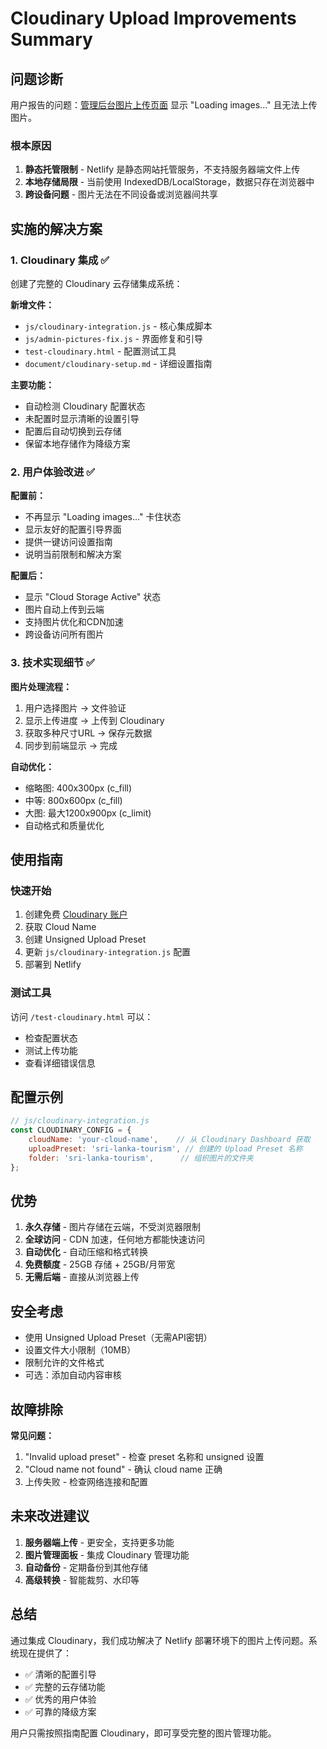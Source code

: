 # Cloudinary Upload Improvements Summary

## 问题诊断

用户报告的问题：[管理后台图片上传页面](https://sri-lanka-stay-explore.netlify.app/admin-dashboard.html#pictures) 显示 "Loading images..." 且无法上传图片。

### 根本原因
1. **静态托管限制** - Netlify 是静态网站托管服务，不支持服务器端文件上传
2. **本地存储局限** - 当前使用 IndexedDB/LocalStorage，数据只存在浏览器中
3. **跨设备问题** - 图片无法在不同设备或浏览器间共享

## 实施的解决方案

### 1. Cloudinary 集成 ✅
创建了完整的 Cloudinary 云存储集成系统：

**新增文件：**
- `js/cloudinary-integration.js` - 核心集成脚本
- `js/admin-pictures-fix.js` - 界面修复和引导
- `test-cloudinary.html` - 配置测试工具
- `document/cloudinary-setup.md` - 详细设置指南

**主要功能：**
- 自动检测 Cloudinary 配置状态
- 未配置时显示清晰的设置引导
- 配置后自动切换到云存储
- 保留本地存储作为降级方案

### 2. 用户体验改进 ✅

**配置前：**
- 不再显示 "Loading images..." 卡住状态
- 显示友好的配置引导界面
- 提供一键访问设置指南
- 说明当前限制和解决方案

**配置后：**
- 显示 "Cloud Storage Active" 状态
- 图片自动上传到云端
- 支持图片优化和CDN加速
- 跨设备访问所有图片

### 3. 技术实现细节 ✅

**图片处理流程：**
1. 用户选择图片 → 文件验证
2. 显示上传进度 → 上传到 Cloudinary
3. 获取多种尺寸URL → 保存元数据
4. 同步到前端显示 → 完成

**自动优化：**
- 缩略图: 400x300px (c_fill)
- 中等: 800x600px (c_fill)
- 大图: 最大1200x900px (c_limit)
- 自动格式和质量优化

## 使用指南

### 快速开始
1. 创建免费 [Cloudinary 账户](https://cloudinary.com/users/register/free)
2. 获取 Cloud Name
3. 创建 Unsigned Upload Preset
4. 更新 `js/cloudinary-integration.js` 配置
5. 部署到 Netlify

### 测试工具
访问 `/test-cloudinary.html` 可以：
- 检查配置状态
- 测试上传功能
- 查看详细错误信息

## 配置示例

```javascript
// js/cloudinary-integration.js
const CLOUDINARY_CONFIG = {
    cloudName: 'your-cloud-name',    // 从 Cloudinary Dashboard 获取
    uploadPreset: 'sri-lanka-tourism', // 创建的 Upload Preset 名称
    folder: 'sri-lanka-tourism',      // 组织图片的文件夹
};
```

## 优势

1. **永久存储** - 图片存储在云端，不受浏览器限制
2. **全球访问** - CDN 加速，任何地方都能快速访问
3. **自动优化** - 自动压缩和格式转换
4. **免费额度** - 25GB 存储 + 25GB/月带宽
5. **无需后端** - 直接从浏览器上传

## 安全考虑

- 使用 Unsigned Upload Preset（无需API密钥）
- 设置文件大小限制（10MB）
- 限制允许的文件格式
- 可选：添加自动内容审核

## 故障排除

**常见问题：**
1. "Invalid upload preset" - 检查 preset 名称和 unsigned 设置
2. "Cloud name not found" - 确认 cloud name 正确
3. 上传失败 - 检查网络连接和配置

## 未来改进建议

1. **服务器端上传** - 更安全，支持更多功能
2. **图片管理面板** - 集成 Cloudinary 管理功能
3. **自动备份** - 定期备份到其他存储
4. **高级转换** - 智能裁剪、水印等

## 总结

通过集成 Cloudinary，我们成功解决了 Netlify 部署环境下的图片上传问题。系统现在提供了：
- ✅ 清晰的配置引导
- ✅ 完整的云存储功能
- ✅ 优秀的用户体验
- ✅ 可靠的降级方案

用户只需按照指南配置 Cloudinary，即可享受完整的图片管理功能。 